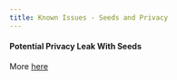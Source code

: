 ```yaml
---
title: Known Issues - Seeds and Privacy
---
```


#### Potential Privacy Leak With Seeds
More [here](/backup-wallet/advanced)
